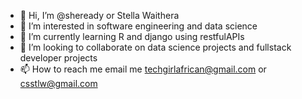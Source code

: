 - 👋 Hi, I’m @sheready or Stella Waithera
- 👀 I’m interested in software engineering and data science
- 🌱 I’m currently learning R and django using restfulAPIs
- 💞️ I’m looking to collaborate on data science projects and fullstack developer projects
- 📫 How to reach me email me techgirlafrican@gmail.com or csstlw@gmail.com

<!---
sheready/sheready is a ✨ special ✨ repository because its `README.md` (this file) appears on your GitHub profile.
You can click the Preview link to take a look at your changes.
--->
